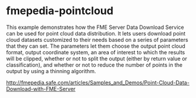 fmepedia-pointcloud
=================

This example demonstrates how the FME Server Data Download Service can be used for point cloud data distribution. It lets users download point cloud datasets customized to their needs based on a series of parameters that they can set. The parameters let them choose the output point cloud format, output coordinate system, an area of interest to which the results will be clipped, whether or not to split the output (either by return value or classification), and whether or not to reduce the number of points in the output by using a thinning algorithm.

http://fmepedia.safe.com/articles/Samples_and_Demos/Point-Cloud-Data-Download-with-FME-Server
